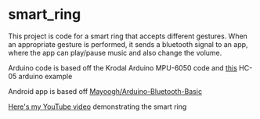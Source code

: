# smart_ring
This project is code for a smart ring that accepts different gestures. When an appropriate gesture is performed, it sends a bluetooth signal to an app, where the app can play/pause music and also change the volume.


Arduino code is based off the Krodal Arduino MPU-6050 code and [this](https://www.instructables.com/id/Arduino-AND-Bluetooth-HC-05-Connecting-easily/) HC-05 arduino example

Android app is based off [Mayoogh/Arduino-Bluetooth-Basic](https://github.com/Mayoogh/Arduino-Bluetooth-Basic)

[Here's my YouTube video](https://www.youtube.com/watch?v=svmqA4YMEq8) demonstrating the smart ring
